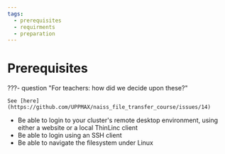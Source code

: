 ```yaml
---
tags:
  - prerequisites
  - requirments
  - preparation
---
```


# Prerequisites

???- question "For teachers: how did we decide upon these?"

    See [here](https://github.com/UPPMAX/naiss_file_transfer_course/issues/14)

- Be able to login to your cluster's remote desktop environment,
  using either a website or a local ThinLinc client
- Be able to login using an SSH client
- Be able to navigate the filesystem under Linux
